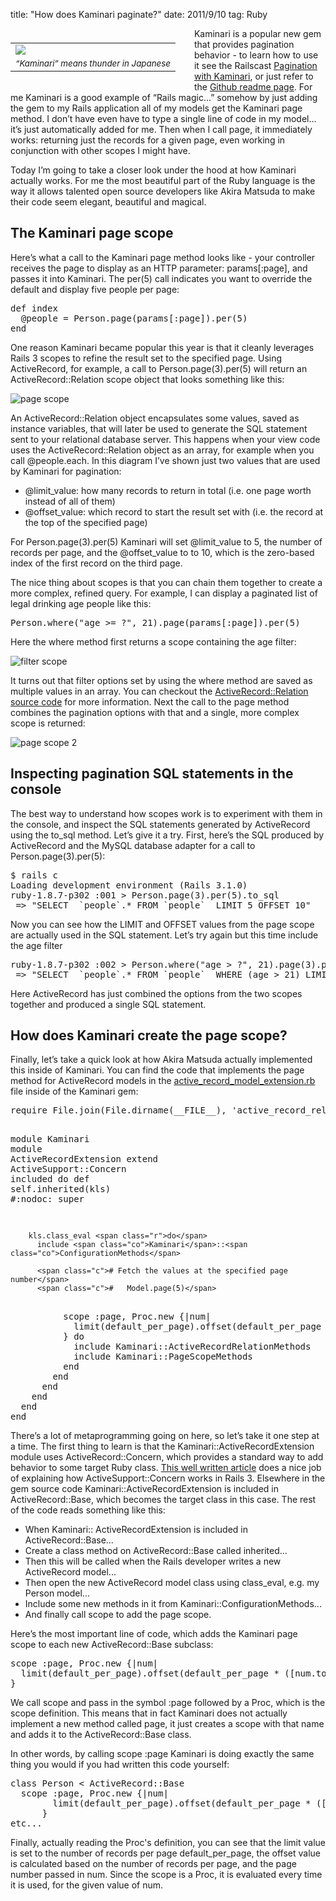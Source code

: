 title: "How does Kaminari paginate?"
date: 2011/9/10
tag: Ruby

<div style="float: left; padding: 7px 30px 10px 0px">
<table cellpadding="0" cellspacing="0" border="0">
  <tr><td><img src="http://patshaughnessy.net/assets/2011/9/8/thunder.jpg"></td></tr>
  <tr><td align="center"><small><i>“Kaminari” means thunder in Japanese</i></small></td></tr>
</table>
</div>

Kaminari is a popular new gem that provides pagination behavior - to learn how to use it  see the Railscast [Pagination with Kaminari](http://railscasts.com/episodes/254-pagination-with-kaminari), or just refer to the [Github readme page](https://github.com/amatsuda/kaminari). For me Kaminari is a good example of “Rails magic...” somehow by just adding the gem to my Rails application all of my models get the Kaminari <span class="code">page</span> method. I don’t have even have to type a single line of code in my model... it’s just automatically added for me. Then when I call <span class="code">page</span>, it immediately works: returning just the records for a given page, even working in conjunction with other scopes I might have.

Today I’m going to take a closer look under the hood at how Kaminari actually works. For me the most beautiful part of the Ruby language is the way it allows talented open source developers like Akira Matsuda to make their code seem elegant, beautiful and magical.

## The Kaminari page scope

Here’s what a call to the Kaminari <span class="code">page</span> method looks like - your controller receives the page to display as an HTTP parameter: <span class="code">params[:page]</span>, and passes it into Kaminari. The <span class="code">per(5)</span> call indicates you want to override the default and display five people per page:

<div class="CodeRay"> 
  <div class="code"><pre><span class="r">def</span> <span class="fu">index</span> 
  <span class="iv">@people</span> = <span class="co">Person</span>.page(params[<span class="sy">:page</span>]).per(<span class="i">5</span>)
<span class="r">end</span></pre></div> 
</div></p>

One reason Kaminari became popular this year is that it cleanly leverages Rails 3 scopes to refine the result set to the specified page. Using ActiveRecord, for example, a call to <span class="code">Person.page(3).per(5)</span> will return an ActiveRecord::Relation scope object that looks something like this:

![page scope](http://patshaughnessy.net/assets/2011/9/8/page_scope.png)

An ActiveRecord::Relation object encapsulates some values, saved as instance variables, that will later be used to generate the SQL statement sent to your relational database server. This happens when your view code uses the ActiveRecord::Relation object as an array, for example when you call <span class="code">@people.each</span>. In this diagram I’ve shown just two values that are used by Kaminari for pagination:

<ul>
  <li>@limit_value: how many records to return in total (i.e. one page worth instead of all of them)</li>
  <li>@offset_value: which record to start the result set with (i.e. the record at the top of the specified page)</li>
</ul>

For <span class="code">Person.page(3).per(5)</span> Kaminari will set @limit_value to 5, the number of records per page, and the @offset_value to to 10, which is the zero-based index of the first record on the third page.

The nice thing about scopes is that you can chain them together to create a more complex, refined query. For example, I can display a paginated list of legal drinking age people like this:

<div class="CodeRay"> 
  <div class="code"><pre><span class="co">Person</span>.where(<span class="er">"</span>age &gt;= ?", <span class="i">21</span>).page(params[<span class="sy">:page</span>]).per(<span class="i">5</span>)
</pre></div>
</div>

Here the <span class="code">where</span> method first returns a scope containing the age filter:

![filter scope](http://patshaughnessy.net/assets/2011/9/8/filter_scope.png)

It turns out that filter options set by using the <span class="code">where</span> method are saved as multiple values in an array. You can checkout the [ActiveRecord::Relation source code](https://github.com/rails/rails/blob/master/activerecord/lib/active_record/relation.rb) for more information. Next the call to the <span class="code">page</span> method combines the pagination options with that and a single, more complex scope is returned:

![page scope 2](http://patshaughnessy.net/assets/2011/9/8/page_scope2.png)

## Inspecting pagination SQL statements in the console

The best way to understand how scopes work is to experiment with them in the console, and inspect the SQL statements generated by ActiveRecord using the <span class="code">to_sql</span> method. Let’s give it a try. First, here’s the SQL produced by ActiveRecord and the MySQL database adapter for a call to <span class="code">Person.page(3).per(5)</span>:

<div class="CodeRay"> 
  <div class="code"><pre>$ rails c
Loading development environment (Rails 3.1.0)
ruby-1.8.7-p302 :001 &gt; Person.page(3).per(5).to_sql
 =&gt; &quot;SELECT  `people`.* FROM `people`  LIMIT 5 OFFSET 10&quot; </pre></div> 
</div> 

Now you can see how the LIMIT and OFFSET values from the page scope are actually used in the SQL statement. Let’s try again but this time include the age filter

<div class="CodeRay"> 
  <div class="code"><pre>ruby-1.8.7-p302 :002 &gt; Person.where(&quot;age &gt; ?&quot;, 21).page(3).per(5).to_sql
 =&gt; &quot;SELECT  `people`.* FROM `people`  WHERE (age &gt; 21) LIMIT 5 OFFSET 10&quot; </pre></div> 
</div> 

Here ActiveRecord has just combined the options from the two scopes together and produced a single SQL statement.

## How does Kaminari create the page scope?

Finally, let’s take a quick look at how Akira Matsuda actually implemented this inside of Kaminari. You can find the code that implements the <span class="code">page</span> method for ActiveRecord models in the [active_record_model_extension.rb](https://github.com/amatsuda/kaminari/blob/master/lib/kaminari/models/active_record_model_extension.rb) file inside of the Kaminari gem:

<div class="CodeRay"> 
  <div class="code"><pre>require <span class="co">File</span>.join(<span class="co">File</span>.dirname(<span class="pc">__FILE__</span>), <span class="s"><span class="dl">'</span><span class="k">active_record_relation_methods</span><span class="dl">'</span></span>)
 
<span class="r">module</span> <span class="cl">Kaminari</span> 
  <span class="r">module</span> <span class="cl">ActiveRecordExtension</span> 
    extend <span class="co">ActiveSupport</span>::<span class="co">Concern</span> 
    included <span class="r">do</span> 
      <span class="r">def</span> <span class="pc">self</span>.inherited(kls) <span class="c">#:nodoc:</span> 
        <span class="r">super</span> 
 
        kls.class_eval <span class="r">do</span> 
          include <span class="co">Kaminari</span>::<span class="co">ConfigurationMethods</span> 
 
          <span class="c"># Fetch the values at the specified page number</span> 
          <span class="c">#   Model.page(5)</span> 
<div class='container'>          scope <span class="sy">:page</span>, <span class="co">Proc</span>.new {|num|
            limit(default_per_page).offset(default_per_page * ([num.to_i, <span class="i">1</span>].max - <span class="i">1</span>))
          } <span class="r">do</span> <span class='overlay'></span></div>            include <span class="co">Kaminari</span>::<span class="co">ActiveRecordRelationMethods</span> 
            include <span class="co">Kaminari</span>::<span class="co">PageScopeMethods</span> 
          <span class="r">end</span>
        <span class="r">end</span> 
      <span class="r">end</span> 
    <span class="r">end</span> 
  <span class="r">end</span> 
<span class="r">end</span></pre></div> 
</div> 

There’s a lot of metaprogramming going on here, so let’s take it one step at a time. The first thing to learn is that the Kaminari::ActiveRecordExtension module uses ActiveRecord::Concern, which provides a standard way to add behavior to some target Ruby class. [This well written article](http://www.fakingfantastic.com/2010/09/20/concerning-yourself-with-active-support-concern) does a nice job of explaining how ActiveSupport::Concern works in Rails 3. Elsewhere in the gem source code Kaminari::ActiveRecordExtension is included in ActiveRecord::Base, which becomes the target class in this case. The rest of the code reads something like this:
<ul>
  <li>When Kaminari:: ActiveRecordExtension is included in ActiveRecord::Base...</li>
  <li>Create a class method on ActiveRecord::Base called <span class="code">inherited</span>...</li>
  <li>Then this will be called when the Rails developer writes a new ActiveRecord model...</li>
  <li>Then open the new ActiveRecord model class using <span class="code">class_eval</span>, e.g. my Person model...</li>
  <li>Include some new methods in it from Kaminari::ConfigurationMethods...
  <li>And finally call <span class="code">scope</span> to add the page scope.</li>
</ul>

Here’s the most important line of code, which adds the Kaminari page scope to each new ActiveRecord::Base subclass:

<div class="CodeRay"> 
  <div class="code"><pre>scope <span class="sy">:page</span>, <span class="co">Proc</span>.new {|num|
  limit(default_per_page).offset(default_per_page * ([num.to_i, <span class="i">1</span>].max - <span class="i">1</span>))
}
</div>
</div>

We call <span class="code">scope</span> and pass in the symbol <span class="code">:page</span> followed by a Proc, which is the scope definition. This means that in fact Kaminari does not actually implement a new method called page, it just creates a scope with that name and adds it to the ActiveRecord::Base class.

In other words, by calling <span class="code">scope :page</span> Kaminari is doing exactly the same thing you would if you had written this code yourself:

<div class="CodeRay"> 
  <div class="code"><pre><span class="r">class</span> <span class="cl">Person</span> &lt; <span class="co">ActiveRecord</span>::<span class="co">Base</span> 
  scope <span class="sy">:page</span>, <span class="co">Proc</span>.new {|num|
<span class="er"> </span><span class="er"> </span><span class="er"> </span><span class="er"> </span><span class="er"> </span><span class="er"> </span><span class="er"> </span><span class="er"> </span>limit(default_per_page).offset(default_per_page * ([num.to_i, <span class="i">1</span>].max - <span class="i">1</span>))
<span class="er"> </span><span class="er"> </span><span class="er"> </span><span class="er"> </span><span class="er"> </span><span class="er"> </span>}
etc...</pre></div> 
</div> 

Finally, actually reading the Proc's definition, you can see that the limit value is set to the number of records per page <span class="code">default_per_page</span>, the offset value is calculated based on the number of records per page, and the page number passed in <span class="code">num</span>. Since the scope is a Proc, it is evaluated every time it is used, for the given value of <span class="code">num</span>.
